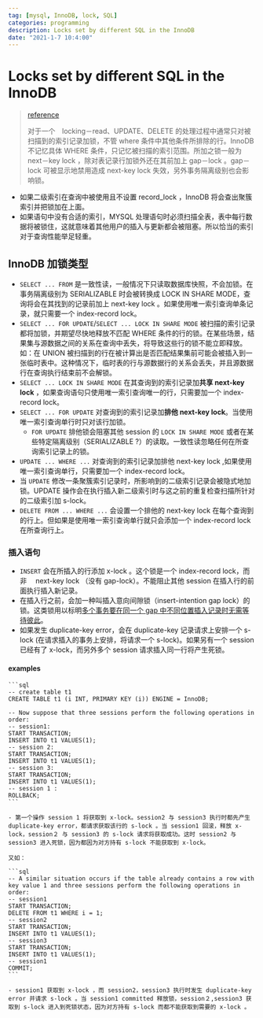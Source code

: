 ```yaml
---
tag: [mysql, InnoDB, lock, SQL]
categories: programming
description: Locks set by different SQL in the InnoDB
date: "2021-1-7 10:4:00"
---
```


# Locks set by different SQL in the InnoDB

> [reference](https://dev.mysql.com/doc/refman/8.0/en/innodb-locks-set.html)
>
> 对于一个　locking－read、UPDATE、DELETE 的处理过程中通常只对被扫描到的索引记录加锁，不管 where 条件中其他条件所排除的行。InnoDB 不记忆具体 WHERE 条件，只记忆被扫描的索引范围。所加之锁一般为 next－key lock ，除对表记录行加锁外还在其前加上 gap－lock 。gap－lock 可被显示地禁用造成 next-key lock 失效，另外事务隔离级别也会影响锁。

- 如果二级索引在查询中被使用且不设置 record_lock ，InnoDB 将会查出聚簇索引并把锁加在上面。
- 如果语句中没有合适的索引，MYSQL 处理语句时必须扫描全表，表中每行数据将被锁住，这就意味着其他用户的插入与更新都会被阻塞。所以恰当的索引对于查询性能举足轻重。

## InnoDB 加锁类型

- `SELECT ... FROM` 是一致性读，一般情况下只读取数据库快照，不会加锁。在事务隔离级别为 SERIALIZABLE 时会被转换成 LOCK IN SHARE MODE，查询将会在其找到的记录前加上 next-key lock 。如果使用唯一索引查询单条记录，就只需要一个 index-record lock。
- `SELECT ... FOR UPDATE`/`SELECT ... LOCK IN SHARE MODE` 被扫描的索引记录都将加锁，并期望尽快地释放不匹配 WHERE 条件的行的锁。在某些场景，结果集与源数据之间的关系在查询中丢失，将导致这些行的锁不能立即释放。如：在 UNION 被扫描到的行在被计算出是否匹配结果集前可能会被插入到一张临时表中。这种情况下，临时表的行与源数据行的关系会丢失，并且源数据行在查询执行结束前不会解锁。
- `SELECT ... LOCK IN SHARE MODE` 在其查询到的索引记录加**共享 next-key lock** ，如果查询语句只使用唯一索引查询唯一的行，只需要加一个 index-record lock。
- `SELECT ... FOR UPDATE` 对查询到的索引记录加**排他 next-key lock**。当使用唯一索引查询单行时只对该行加锁。
    - `FOR UPDATE` 排他锁会阻塞其他 session 的 `LOCK IN SHARE MODE` 或者在某些特定隔离级别（SERIALIZABLE ?）的读取。一致性读忽略任何在所查询索引记录上的锁。
- `UPDATE ... WHERE ...` 对查询到的索引记录加排他 next-key lock ,如果使用唯一索引查询单行，只需要加一个 index-record lock。
- 当 `UPDATE` 修改一条聚簇索引记录时，所影响到的二级索引记录会被隐式地加锁。UPDATE 操作会在执行插入新二级索引时与这之前的重复检查扫描所针对的二级索引加 s-lock。
- `DELETE FROM ... WHERE ...` 会设置一个排他的 next-key lock 在每个查询到的行上。但如果是使用唯一索引查询单行就只会添加一个 index-record lock 在所查询行上。

### 插入语句

- `INSERT` 会在所插入的行添加 x-lock 。这个锁是一个 index-record lock，而非　 next-key lock （没有 gap-lock）。不能阻止其他 session 在插入行的前面执行插入新记录。
- 在插入行之前，会加一种叫插入意向间隙锁（insert-intention gap lock）的锁。这类锁用以标明[多个事务要在同一个 gap 中不同位置插入记录时无需等待彼此](./InnoDB.md)。
- 如果发生 duplicate-key error，会在 duplicate-key 记录请求上安排一个 s-lock (在请求插入的事务上安排，将请求一个 s-lock)。如果另有一个 session 已经有了 x-lock，而另外多个 session 请求插入同一行将产生死锁。

#### examples
        
    ```sql
    -- create table t1
    CREATE TABLE t1 (i INT, PRIMARY KEY (i)) ENGINE = InnoDB;

    -- Now suppose that three sessions perform the following operations in order:
    -- session1:
    START TRANSACTION;
    INSERT INTO t1 VALUES(1);
    -- session 2:
    START TRANSACTION;
    INSERT INTO t1 VALUES(1);
    -- session 3:
    START TRANSACTION;
    INSERT INTO t1 VALUES(1);
    -- session 1 :
    ROLLBACK;
    ```

    - 第一个操作 session 1 将获取到 x-lock。session2 与 session3 执行时都先产生 duplicate-key error，都请求获取该行的 s-lock 。当 session1 回滚，释放 x-lock，session２ 与 session3 的 s-lock 请求将获取成功。这时 session2 与 session3 进入死锁，因为都因为对方持有 s-lock 不能获取到 x-lock。

    又如：

    ```sql
    -- A similar situation occurs if the table already contains a row with key value 1 and three sessions perform the following operations in order:
    -- session1
    START TRANSACTION;
    DELETE FROM t1 WHERE i = 1;
    -- session2
    START TRANSACTION;
    INSERT INTO t1 VALUES(1);
    -- session3
    START TRANSACTION;
    INSERT INTO t1 VALUES(1);
    -- session1
    COMMIT;
    ```

    - session1 获取到 x-lock ，而 session2，session3 执行时发生 duplicate-key error 并请求 s-lock 。当 session1 committed 释放锁，session２,session3 获取到 s-lock 进入到死锁状态，因为对方持有 s-lock 而都不能获取到需要的 x-lock 。

